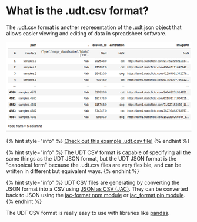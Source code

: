 # What is the .udt.csv format?

The .udt.csv format is another representation of the .udt.json object that allows easier viewing and editing of data in spreadsheet software. 

![A udt.csv file has easy to understand columns!](.gitbook/assets/image.png)

{% hint style="info" %}
[Check out this example .udt.csv file!](https://github.com/UniversalDataTool/udt-format/blob/master/SAMPLE.udt.csv)
{% endhint %}

{% hint style="info" %}
The UDT CSV format is capable of specifying all the same things as the UDT JSON format, but the UDT JSON format is the "canonical form" because the .udt.csv files are very flexible, and can be written in different but equivalent ways.
{% endhint %}

{% hint style="info" %}
UDT CSV files are generating by converting the JSON format into a CSV using [JSON as CSV \(JAC\)](https://github.com/UniversalDataTool/jac-format). They can be converted back to JSON using the [jac-format npm module](https://www.npmjs.com/package/jac-format) or [jac\_format pip module](https://pypi.org/project/jac-format/).
{% endhint %}

The UDT CSV format is really easy to use with libraries like [pandas](https://pandas.pydata.org/).

